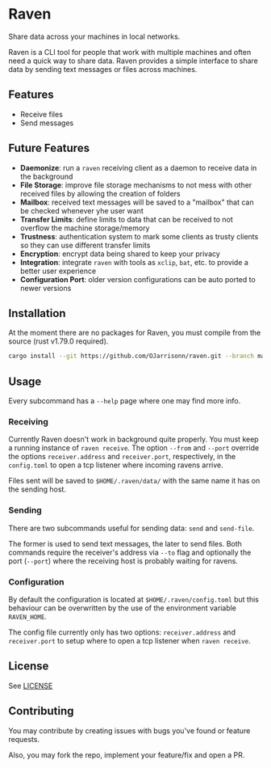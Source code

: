 # Raven

Share data across your machines in local networks.

Raven is a CLI tool for people that work with multiple machines and often need a quick way to share data. Raven provides a simple interface to share data by sending text messages or files across machines.

## Features

- Receive files
- Send messages

## Future Features

- **Daemonize**: run a `raven` receiving client as a daemon to receive data in the background
- **File Storage**: improve file storage mechanisms to not mess with other received files by allowing the creation of folders
- **Mailbox**: received text messages will be saved to a "mailbox" that can be checked whenever yhe user want
- **Transfer Limits**: define limits to data that can be received to not overflow the machine storage/memory
- **Trustness**: authentication system to mark some clients as trusty clients so they can use different transfer limits
- **Encryption**: encrypt data being shared to keep your privacy
- **Integration**: integrate `raven` with tools as `xclip`, `bat`, etc. to provide a better user experience 
- **Configuration Port**: older version configurations can be auto ported to newer versions

## Installation

At the moment there are no packages for Raven, you must compile from the source (rust v1.79.0 required).

```bash
cargo install --git https://github.com/OJarrisonn/raven.git --branch master
```

## Usage

Every subcommand has a `--help` page where one may find more info.

### Receiving

Currently Raven doesn't work in background quite properly. You must keep a running instance of `raven receive`. The option `--from` and `--port` override the options `receiver.address` and `receiver.port`, respectively, in the `config.toml` to open a tcp listener where incoming ravens arrive.

Files sent will be saved to `$HOME/.raven/data/` with the same name it has on the sending host.

### Sending

There are two subcommands useful for sending data: `send` and `send-file`.

The former is used to send text messages, the later to send files. Both commands require the receiver's address via `--to` flag and optionally the port (`--port`) where the receiving host is probably waiting for ravens.

### Configuration

By default the configuration is located at `$HOME/.raven/config.toml` but this behaviour can be overwritten by the use of the environment variable `RAVEN_HOME`.

The config file currently only has two options: `receiver.address` and `receiver.port` to setup where to open a tcp listener when `raven receive`.

## License

See [LICENSE](./LICENSE)

## Contributing

You may contribute by creating issues with bugs you've found or feature requests.

Also, you may fork the repo, implement your feature/fix and open a PR.